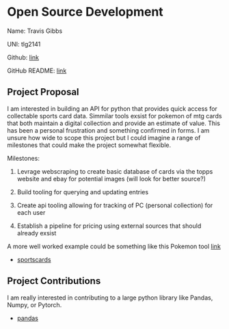 # Open Source Development

Name: Travis Gibbs

UNI: tlg2141

Github: [link](https://github.com/TravisGibbs)


GitHub README: [link](https://github.com/TravisGibbs/TravisGibbs/blob/main/README.md)


## Project Proposal
I am interested in building an API for python that provides quick access for collectable sports card data. Simmilar tools exsist 
for pokemon of mtg cards that both maintain a digital collection and provide an estimate of value. This has been a personal frustration and something confirmed in forms. I am unsure how wide to scope this project but I could imagine a range of milestones that could make the project somewhat flexible.

Milestones:

1. Levrage webscraping to create basic database of cards via the topps website and ebay for potential images (will look for better source?)

2. Build tooling for querying and updating entries

3. Create api tooling allowing for tracking of PC (personal collection) for each user

4. Establish a pipeline for pricing using external sources that should already exsist


A more well worked example could be something like this Pokemon tool [link](https://pokemontcg.io/)

- [sportscards](./projects/python/sportscards.md)


## Project Contributions
I am really interested in contributing to a large python library like Pandas, Numpy, or Pytorch.

- [pandas](./projects/python/panas.md)
